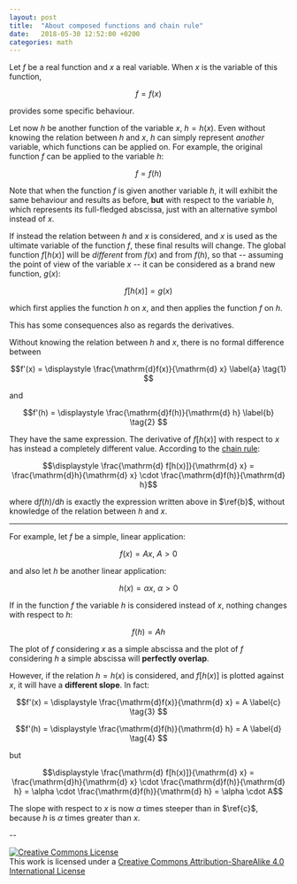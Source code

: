 ```yaml
---
layout: post
title:  "About composed functions and chain rule"
date:   2018-05-30 12:52:00 +0200
categories: math
---
```

Let $f$ be a real function and $x$ a real variable. When $x$ is the variable of this function, 

$$f = f(x)$$

provides some specific behaviour.

Let now $h$ be another function of the variable $x$, $h = h(x)$. Even without knowing the relation between $h$ and $x$, $h$ can simply represent *another* variable, which functions can be applied on. For example, the original function $f$ can be applied to the variable $h$:

$$f = f(h)$$

Note that when the function $f$ is given another variable $h$, it will exhibit the same behaviour and results as before, **but** with respect to the variable $h$, which represents its full-fledged abscissa, just with an alternative symbol instead of $x$.

If instead the relation between $h$ and $x$ is considered, and $x$ is used as the ultimate variable of the function $f$, these final results will change. The global function $f[h(x)]$ will be *different* from $f(x)$ and from $f(h)$, so that -- assuming the point of view of the variable $x$ -- it can be considered as a brand new function, $g(x)$:

$$f[h(x)] = g(x)$$

which first applies the function $h$ on $x$, and then applies the function $f$ on $h$.

This has some consequences also as regards the derivatives.

Without knowing the relation between $h$ and $x$, there is no formal difference between

$$f'(x) = \displaystyle \frac{\mathrm{d}f(x)}{\mathrm{d} x} \label{a} \tag{1} $$

and

$$f'(h) = \displaystyle \frac{\mathrm{d}f(h)}{\mathrm{d} h} \label{b} \tag{2} $$

They have the same expression. The derivative of $f[h(x)]$ with respect to $x$ has instead a completely different value. According to the [chain rule](https://en.wikipedia.org/wiki/Chain_rule):

$$\displaystyle \frac{\mathrm{d} f[h(x)]}{\mathrm{d} x} = \frac{\mathrm{d}h}{\mathrm{d} x} \cdot \frac{\mathrm{d}f(h)}{\mathrm{d} h}$$

where $\mathrm{d}f(h) / \mathrm{d} h$ is exactly the expression written above in $\ref{b}$, without knowledge of the relation between $h$ and $x$.

***

For example, let $f$ be a simple, linear application:

$$f(x) = Ax, \ A > 0$$

and also let $h$ be another linear application:

$$h(x) = \alpha x, \ \alpha > 0$$

If in the function $f$ the variable $h$ is considered instead of $x$, nothing changes with respect to $h$:

$$f(h) = Ah$$

The plot of $f$ considering $x$ as a simple abscissa and the plot of $f$ considering $h$ a simple abscissa will **perfectly overlap**.

However, if the relation $h = h(x)$ is considered, and $f[h(x)]$ is plotted against $x$, it will have a **different slope**. In fact:

$$f'(x) = \displaystyle \frac{\mathrm{d}f(x)}{\mathrm{d} x} = A \label{c} \tag{3} $$

$$f'(h) = \displaystyle \frac{\mathrm{d}f(h)}{\mathrm{d} h} = A \label{d} \tag{4} $$

but

$$\displaystyle \frac{\mathrm{d} f[h(x)]}{\mathrm{d} x} = \frac{\mathrm{d}h}{\mathrm{d} x} \cdot \frac{\mathrm{d}f(h)}{\mathrm{d} h} = \alpha \cdot \frac{\mathrm{d}f(h)}{\mathrm{d} h} = \alpha \cdot A$$

The slope with respect to $x$ is now $\alpha$ times steeper than in $\ref{c}$, because $h$ is $\alpha$ times greater than $x$.

--

<a rel="license" href="http://creativecommons.org/licenses/by-sa/4.0/"><img alt="Creative Commons License" style="border-width:0" src="https://i.creativecommons.org/l/by-sa/4.0/88x31.png" /></a><br />This work is licensed under a <a rel="license" href="http://creativecommons.org/licenses/by-sa/4.0/">Creative Commons Attribution-ShareAlike 4.0 International License</a>
